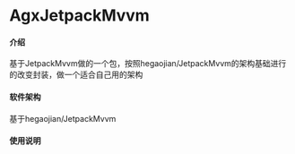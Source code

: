 # AgxJetpackMvvm

#### 介绍
基于JetpackMvvm做的一个包，按照hegaojian/JetpackMvvm的架构基础进行的改变封装，做一个适合自己用的架构

#### 软件架构
基于hegaojian/JetpackMvvm

#### 使用说明

